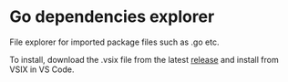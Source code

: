 # Go dependencies explorer

File explorer for imported package files such as .go etc.

To install, download the .vsix file from the latest [release](https://github.com/m4gshm/vs-code-go-dependencies-explorer/releases) and install from VSIX in VS Code.